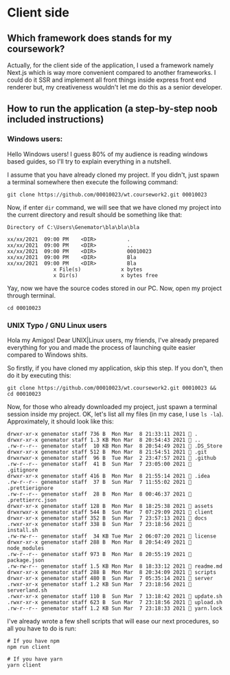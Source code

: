 # Client side

## Which framework does stands for my coursework?

Actually, for the client side of the application, I used a framework namely
Next.js which is way more convenient compared to another frameworks. I could do
it SSR and implement all front things inside express front end renderer but, my
creativeness wouldn't let me do this as a senior developer.

## How to run the application (a step-by-step noob included instructions)

### Windows users:

Hello Windows users! I guess 80% of my audience is reading windows based guides,
so I'll try to explain everything in a nutshell.

I assume that you have already cloned my project. If you didn't, just spawn a
terminal somewhere then execute the following command:

```shell
git clone https://github.com/00010023/wt.coursework2.git 00010023
```

Now, if enter `dir` command, we will see that we have cloned my project into the
current directory and result should be something like that:

```
Directory of C:\Users\Genemator\bla\bla\bla

xx/xx/2021  09:00 PM    <DIR>          .
xx/xx/2021  09:00 PM    <DIR>          ..
xx/xx/2021  09:00 PM    <DIR>          00010023
xx/xx/2021  09:00 PM    <DIR>          Bla
xx/xx/2021  09:00 PM    <DIR>          Bla
               x File(s)             x bytes
               x Dir(s)              x bytes free
```

Yay, now we have the source codes stored in our PC. Now, open my project through
terminal.

```shell
cd 00010023
```

### UNIX Typo / GNU Linux users

Hola my Amigos! Dear UNIX|Linux users, my friends, I've already prepared
everything for you and made the process of launching quite easier compared to
Windows shits.

So firstly, if you have cloned my application, skip this step. If you don't,
then do it by executing this:

```shell
git clone https://github.com/00010023/wt.coursework2.git 00010023 && cd 00010023
```

Now, for those who already downloaded my project, just spawn a terminal session
inside my project. OK, let's list all my files (in my case, I use `ls -la`).
Approximately, it should look like this:

```
drwxr-xr-x genemator staff 736 B  Mon Mar  8 21:33:11 2021  .
drwxr-xr-x genemator staff 1.3 KB Mon Mar  8 20:54:43 2021  ..
.rw-r--r-- genemator staff  10 KB Mon Mar  8 20:54:49 2021  .DS_Store
drwxr-xr-x genemator staff 512 B  Mon Mar  8 21:54:51 2021  .git
drwxrwxr-x genemator staff  96 B  Tue Mar  2 23:47:57 2021  .github
.rw-r--r-- genemator staff  41 B  Sun Mar  7 23:05:00 2021  .gitignore
drwxr-xr-x genemator staff 416 B  Mon Mar  8 21:55:14 2021  .idea
.rw-r--r-- genemator staff  37 B  Sun Mar  7 11:55:02 2021  .prettierignore
.rw-r--r-- genemator staff  28 B  Mon Mar  8 00:46:37 2021  .prettierrc.json
drwxr-xr-x genemator staff 128 B  Mon Mar  8 18:25:38 2021  assets
drwxrwxr-x genemator staff 544 B  Sun Mar  7 07:29:09 2021  client
drwxr-xr-x genemator staff 352 B  Sun Mar  7 23:57:13 2021  docs
.rwxr-xr-x genemator staff 338 B  Sun Mar  7 23:18:56 2021  install.sh
.rw-rw-r-- genemator staff  34 KB Tue Mar  2 06:07:20 2021  license
drwxr-xr-x genemator staff 288 B  Mon Mar  8 20:54:49 2021  node_modules
.rw-r--r-- genemator staff 973 B  Mon Mar  8 20:55:19 2021  package.json
.rw-rw-r-- genemator staff 1.5 KB Mon Mar  8 18:33:12 2021  readme.md
drwxr-xr-x genemator staff 288 B  Mon Mar  8 20:34:09 2021  scripts
drwxr-xr-x genemator staff 480 B  Sun Mar  7 05:35:14 2021  server
.rwxr-xr-x genemator staff 1.2 KB Sun Mar  7 23:18:56 2021  serverland.sh
.rwxr-xr-x genemator staff 110 B  Sun Mar  7 13:18:42 2021  update.sh
.rwxr-xr-x genemator staff 623 B  Sun Mar  7 23:18:56 2021  upload.sh
.rw-r--r-- genemator staff 1.2 KB Sun Mar  7 23:18:33 2021  yarn.lock
```

I've already wrote a few shell scripts that will ease our next procedures, so
all you have to do is run:

```shell
# If you have npm
npm run client

# If you have yarn
yarn client
```
